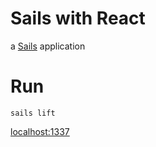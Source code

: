 # Sails with React

a [Sails](http://sailsjs.org) application

# Run
```
sails lift
```
[localhost:1337](http://localhost:1337/)
